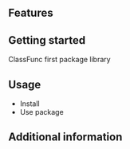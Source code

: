 <!-- 
 ClassFunc first package library
-->

## Features

## Getting started

ClassFunc first package library

## Usage

- Install
- Use package

## Additional information

